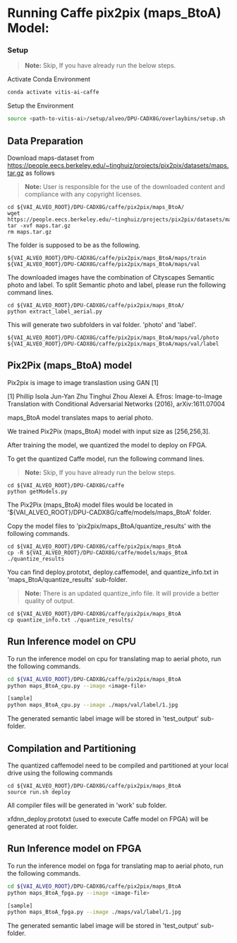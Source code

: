 
# Running Caffe pix2pix (maps_BtoA) Model:

### Setup

> **Note:** Skip, If you have already run the below steps.

Activate Conda Environment
  ```sh
  conda activate vitis-ai-caffe 
  ```

Setup the Environment

  ```sh
  source <path-to-vitis-ai>/setup/alveo/DPU-CADX8G/overlaybins/setup.sh
  ```

## Data Preparation

Download maps-dataset from https://people.eecs.berkeley.edu/~tinghuiz/projects/pix2pix/datasets/maps.tar.gz as follows
> **Note:** User is responsible for the use of the downloaded content and compliance with any copyright licenses.
```
cd ${VAI_ALVEO_ROOT}/DPU-CADX8G/caffe/pix2pix/maps_BtoA/
wget https://people.eecs.berkeley.edu/~tinghuiz/projects/pix2pix/datasets/maps.tar.gz
tar -xvf maps.tar.gz
rm maps.tar.gz
```

The folder is supposed to be as the following.  

```
${VAI_ALVEO_ROOT}/DPU-CADX8G/caffe/pix2pix/maps_BtoA/maps/train
${VAI_ALVEO_ROOT}/DPU-CADX8G/caffe/pix2pix/maps_BtoA/maps/val
```

The downloaded images have the combination of Cityscapes Semantic photo and label. 
To split Semantic photo and label, please run the following command lines.

```
cd ${VAI_ALVEO_ROOT}/DPU-CADX8G/caffe/pix2pix/maps_BtoA/
python extract_label_aerial.py
```

This will generate two subfolders in val folder. 'photo' and 'label'. 
```
${VAI_ALVEO_ROOT}/DPU-CADX8G/caffe/pix2pix/maps_BtoA/maps/val/photo
${VAI_ALVEO_ROOT}/DPU-CADX8G/caffe/pix2pix/maps_BtoA/maps/val/label
```  



## Pix2Pix (maps_BtoA) model

Pix2pix is image to image translastion using GAN [1]


[1]	Phillip Isola Jun-Yan Zhu Tinghui Zhou Alexei A. Efros: Image-to-Image Translation with Conditional Adversarial Networks (2016), arXiv:1611.07004



maps_BtoA model translates maps to aerial photo. 


We trained Pix2Pix (maps_BtoA) model with input size as [256,256,3].

After training the model, we quantized the model to deploy on FPGA.

To get the quantized Caffe model, run the following command lines. 

> **Note:** Skip, If you have already run the below steps.
```
cd ${VAI_ALVEO_ROOT}/DPU-CADX8G/caffe
python getModels.py
```

The Pix2Pix (maps_BtoA) model files would be located in '${VAI_ALVEO_ROOT}/DPU-CADX8G/caffe/models/maps_BtoA' folder.

Copy the model files to 'pix2pix/maps_BtoA/quantize_results' with the following commands.
```
cd ${VAI_ALVEO_ROOT}/DPU-CADX8G/caffe/pix2pix/maps_BtoA
cp -R ${VAI_ALVEO_ROOT}/DPU-CADX8G/caffe/models/maps_BtoA ./quantize_results
```

You can find deploy.prototxt, deploy.caffemodel, and quantize_info.txt in 'maps_BtoA/quantize_results' sub-folder.

> **Note:** There is an updated quantize_info file. It will provide a better quality of output. 
```
cd ${VAI_ALVEO_ROOT}/DPU-CADX8G/caffe/pix2pix/maps_BtoA
cp quantize_info.txt ./quantize_results/
```


## Run Inference model on CPU

To run the inference model on cpu for translating map to aerial photo, run the following commands.
```sh
cd ${VAI_ALVEO_ROOT}/DPU-CADX8G/caffe/pix2pix/maps_BtoA
python maps_BtoA_cpu.py --image <image-file>

[sample]
python maps_BtoA_cpu.py --image ./maps/val/label/1.jpg
```
The generated semantic label image will be stored in 'test_output' sub-folder.



## Compilation and Partitioning


The quantized caffemodel need to be compiled and partitioned at your local drive using the following commands

```
cd ${VAI_ALVEO_ROOT}/DPU-CADX8G/caffe/pix2pix/maps_BtoA
source run.sh deploy
```

All compiler files will be generated in 'work' sub folder.

xfdnn_deploy.prototxt (used to execute Caffe model on FPGA) will be generated at root folder.





## Run Inference model on FPGA 

To run the inference model on fpga for translating map to aerial photo, run the following commands.

```sh
cd ${VAI_ALVEO_ROOT}/DPU-CADX8G/caffe/pix2pix/maps_BtoA
python maps_BtoA_fpga.py --image <image-file>

[sample]
python maps_BtoA_fpga.py --image ./maps/val/label/1.jpg
```
The generated semantic label image will be stored in 'test_output' sub-folder.
